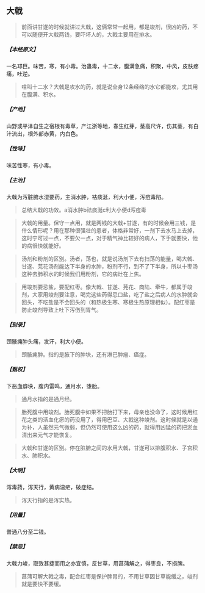 ## 大戟

> 前面讲甘遂的时候就讲过大戟，这俩常常一起用，都是竣剂，很凶的药，不可以随便开大戟两钱，要吓坏人的，大戟主要用在排水。

##### 【本经原文】
一名邛巨。味苦，寒，有小毒。治蛊毒，十二水，腹满急痛，积聚，中风，皮肤疼痛，吐逆。

> 啥叫十二水？‍大戟是攻水的药，就是说全身12条经络的水它都能攻，尤其用在腹满、积水。

##### 【产地】
山野或平泽自生之宿根有毒草，产江浙等地，春生红芽，茎高尺许，伤其茎，有白汁流出，根外部赤黄，内白色。
##### 【性味】
味苦性寒，有小毒。
##### 【主治】
大戟为泻脏腑水湿要药，主消水肿，袪痰涎，利大小便，泻痘毒陷。

> 总结大戟的功效。a消水肿b祛痰涎c利大小便d泻痘毒

> 大戟的用量‍‍。保守一点用，就是两钱的大戟+甘遂，有的时候会用三钱，是什么情形呢？用在那种很强壮的患者，体格非常好，一剂下去水马上去掉，这时宁可过一点，不要欠一点，对于精气神比较好的病人，下手就要快，他的病很快就能好。

> 汤剂和粉剂的区别。汤者，荡也，就是说汤剂下去有扫荡的能量，喝大戟、甘遂、芫花汤剂能达下半身的水肿，粉剂不行，到不了下半身，所以十枣汤这种去肺积水的时候我们用粉剂，它的病灶在上焦。‍‍‍‍‍

> 用竣剂要忌盐，要配红枣‍。像大戟、甘遂、芫花、商陆、牵牛，都属于竣剂，大家用竣剂要注意，喝完这些药得忌口盐，吃了盐之后病人的水肿就会回头，不吃盐是不会回头的（和热极生寒、寒极生热原理相似）。配红枣是防止竣剂导致上吐下泻伤到胃气。

##### 【别录】
颈腋痈肿头痛，发汗，利大小便。

> 颈腋痈肿。指的是腋下的肿块，还有淋巴肿瘤、癌症。

##### 【甄权】
下恶血癖块，腹内雷鸣，通月水，堕胎。

> 通月水指的是通月经。

> 胎死腹中用竣剂。胎死腹中如果不把胎打下来，母亲也没命了，这时候用红花之类的活血化瘀的药没用了，得用巴豆、大戟这种竣剂。这时候就是以通为补，人虽然元气微弱，但仍然可使用这么凶的药，就得用凶猛的药把淤血清出来元气才能恢复。

> 大戟和甘遂的区别。停在脏腑之间的水用大戟，甘遂可以排腹积水、子宫积水、肺积水。

##### 【大明】
泻毒药，泻天行，黄病温疟，破症结。

> 泻天行指的是泻实热。

##### 【用量】
普通八分至二钱。
##### 【禁忌】
大戟力峻，取效甚捷而用之亦宜慎，反甘草，用菖蒲解之，得枣良，不损脾。

> 菖蒲可解大戟之毒，配合红枣是保护脾胃的，不用甘草因甘草能缓之，竣剂就是要快不要缓。